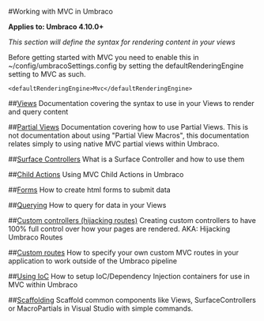 #Working with MVC in Umbraco

**Applies to: Umbraco 4.10.0+**

_This section will define the syntax for rendering content in your views_ 

Before getting started with MVC you need to enable this in ~/config/umbracoSettings.config by setting the defaultRenderingEngine setting to MVC as such.

	<defaultRenderingEngine>Mvc</defaultRenderingEngine>

##[Views](views.md)
Documentation covering the syntax to use in your Views to render and query content

##[Partial Views](partial-views.md)
Documentation covering how to use Partial Views. This is not documentation about using "Partial View Macros", this documentation relates simply to using native MVC partial views within Umbraco.

##[Surface Controllers](surface-controllers.md)
What is a Surface Controller and how to use them

##[Child Actions](child-actions.md)
Using MVC Child Actions in Umbraco

##[Forms](forms.md)
How to create html forms to submit data

##[Querying](querying.md)
How to query for data in your Views

##[Custom controllers (hijacking routes)](custom-controllers.md)
Creating custom controllers to have 100% full control over how your pages are rendered. AKA: Hijacking Umbraco Routes

##[Custom routes](custom-routes.md)
How to specify your own custom MVC routes in your application to work outside of the Umbraco pipeline

##[Using IoC](using-ioc.md)
How to setup IoC/Dependency Injection containers for use in MVC within Umbraco

##[Scaffolding](scaffolding.md)
Scaffold common components like Views, SurfaceControllers or MacroPartials in Visual Studio with simple commands. 
